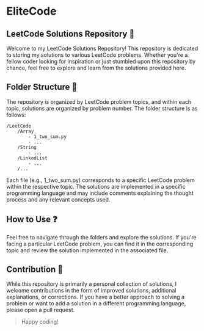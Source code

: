 # EliteCode
## LeetCode Solutions Repository 📕

Welcome to my LeetCode Solutions Repository! This repository is dedicated to storing my solutions to various LeetCode problems. Whether you're a fellow coder looking for inspiration or just stumbled upon this repository by chance, feel free to explore and learn from the solutions provided here.

## Folder Structure 📁
The repository is organized by LeetCode problem topics, and within each topic, solutions are organized by problem number. The folder structure is as follows:

```
/LeetCode
    /Array
        - 1_two_sum.py
        - ...
    /String
        - ...
    /LinkedList
        - ...
    /...
```

Each file (e.g., 1_two_sum.py) corresponds to a specific LeetCode problem within the respective topic. The solutions are implemented in a specific programming language and may include comments explaining the thought process and any relevant concepts used.

## How to Use ❓
Feel free to navigate through the folders and explore the solutions. If you're facing a particular LeetCode problem, you can find it in the corresponding topic and review the solution implemented in the associated file.

## Contribution 🎁
While this repository is primarily a personal collection of solutions, I welcome contributions in the form of improved solutions, additional explanations, or corrections. If you have a better approach to solving a problem or want to add a solution in a different programming language, please open a pull request.

> Happy coding!



